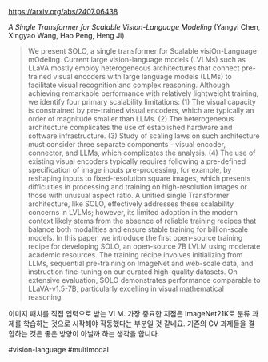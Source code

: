 https://arxiv.org/abs/2407.06438

*A Single Transformer for Scalable Vision-Language Modeling* (Yangyi Chen, Xingyao Wang, Hao Peng, Heng Ji)

> We present SOLO, a single transformer for Scalable visiOn-Language mOdeling. Current large vision-language models (LVLMs) such as LLaVA mostly employ heterogeneous architectures that connect pre-trained visual encoders with large language models (LLMs) to facilitate visual recognition and complex reasoning. Although achieving remarkable performance with relatively lightweight training, we identify four primary scalability limitations: (1) The visual capacity is constrained by pre-trained visual encoders, which are typically an order of magnitude smaller than LLMs. (2) The heterogeneous architecture complicates the use of established hardware and software infrastructure. (3) Study of scaling laws on such architecture must consider three separate components - visual encoder, connector, and LLMs, which complicates the analysis. (4) The use of existing visual encoders typically requires following a pre-defined specification of image inputs pre-processing, for example, by reshaping inputs to fixed-resolution square images, which presents difficulties in processing and training on high-resolution images or those with unusual aspect ratio. A unified single Transformer architecture, like SOLO, effectively addresses these scalability concerns in LVLMs; however, its limited adoption in the modern context likely stems from the absence of reliable training recipes that balance both modalities and ensure stable training for billion-scale models. In this paper, we introduce the first open-source training recipe for developing SOLO, an open-source 7B LVLM using moderate academic resources. The training recipe involves initializing from LLMs, sequential pre-training on ImageNet and web-scale data, and instruction fine-tuning on our curated high-quality datasets. On extensive evaluation, SOLO demonstrates performance comparable to LLaVA-v1.5-7B, particularly excelling in visual mathematical reasoning.

이미지 패치를 직접 입력으로 받는 VLM. 가장 중요한 지점은 ImageNet21K로 분류 과제를 학습하는 것으로 시작해야 작동했다는 부분일 것 같네요. 기존의 CV 과제들을 결합하는 것은 좋은 방향이 아닐까 하는 생각을 합니다.

#vision-language #multimodal 